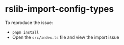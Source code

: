 # rslib-import-config-types

To reproduce the issue:

-   `pnpm install`
-   Open the `src/index.ts` file and view the import issue
